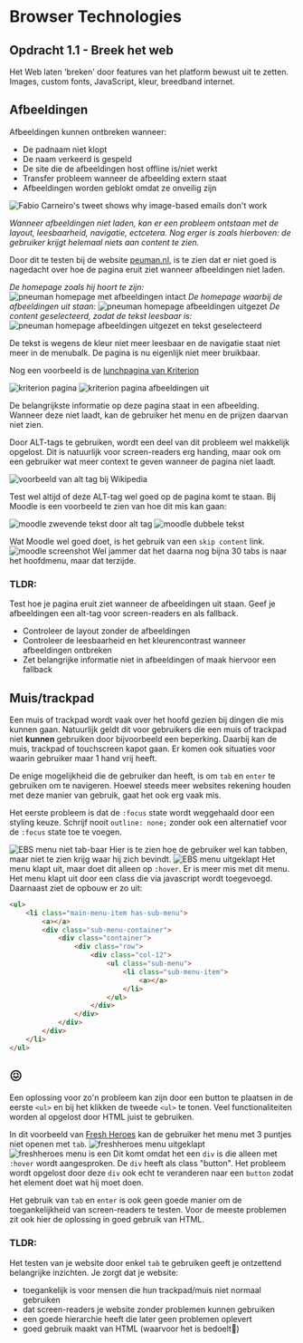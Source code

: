 # Browser Technologies
## Opdracht 1.1 - Breek het web
Het Web laten 'breken' door features van het platform bewust uit te zetten. Images, custom fonts, JavaScript, kleur, breedband internet.

## Afbeeldingen
Afbeeldingen kunnen ontbreken wanneer:
- De padnaam niet klopt
- De naam verkeerd is gespeld
- De site die de afbeeldingen host offline is/niet werkt
- Transfer probleem wanneer de afbeelding extern staat
- Afbeeldingen worden geblokt omdat ze onveilig zijn

![Fabio Carneiro's tweet shows why image-based emails don't work](images/images.tweet.png)

_Wanneer afbeeldingen niet laden, kan er een probleem ontstaan met de layout, leesbaarheid, navigatie, ectcetera. Nog erger is zoals hierboven: de gebruiker krijgt helemaal niets aan content te zien._

Door dit te testen bij de website [peuman.nl](https://pneuman.nl), is te zien dat er niet goed is nagedacht over hoe de pagina eruit ziet wanneer afbeeldingen niet laden.

_De homepage zoals hij hoort te zijn:_
![pneuman homepage met afbeeldingen intact](images/pneuman.home.png)
_De homepage waarbij de afbeeldingen uit staan:_
![pneuman homepage afbeeldingen uitgezet](images/pneuman.home.disabled.png)
_De content geselecteerd, zodat de tekst leesbaar is:_
![pneuman homepage afbeeldingen uitgezet en tekst geselecteerd](images/pneuman.home.selected.png)

De tekst is wegens de kleur niet meer leesbaar en de navigatie staat niet meer in de menubalk. De pagina is nu eigenlijk niet meer bruikbaar. 

Nog een voorbeeld is de [lunchpagina van Kriterion](https://www.kriterion.nl/filmevenement/lunch)

![kriterion pagina](images/kriterion.aan.png)
![kriterion pagina afbeeldingen uit](images/kriterion.uit.png)

De belangrijkste informatie op deze pagina staat in een afbeelding. Wanneer deze niet laadt, kan de gebruiker het menu en de prijzen daarvan niet zien. 

Door ALT-tags te gebruiken, wordt een deel van dit probleem wel makkelijk opgelost. Dit is natuurlijk voor screen-readers erg handing, maar ook om een gebruiker wat meer context te geven wanneer de pagina niet laadt. 

![voorbeeld van alt tag bij Wikipedia](images/wikipedia.alttag.png)

Test wel altijd of deze ALT-tag wel goed op de pagina komt te staan. Bij Moodle is een voorbeeld te zien van hoe dit mis kan gaan:

![moodle zwevende tekst door alt tag](images/moodle.disabled.notes.png)
![moodle dubbele tekst](images/moodle.disabled.menu.png)

Wat Moodle wel goed doet, is het gebruik van een `skip content` link. ![moodle screenshot](images/moodle.skipcontent.png)
Wel jammer dat het daarna nog bijna 30 tabs is naar het hoofdmenu, maar dat terzijde.

### TLDR:
Test hoe je pagina eruit ziet wanneer de afbeeldingen uit staan. Geef je afbeeldingen een alt-tag voor screen-readers en als fallback.
- Controleer de layout zonder de afbeeldingen
- Controleer de leesbaarheid en het kleurencontrast wanneer afbeeldingen ontbreken
- Zet belangrijke informatie niet in afbeeldingen of maak hiervoor een fallback

## Muis/trackpad
Een muis of trackpad wordt vaak over het hoofd gezien bij dingen die mis kunnen gaan. Natuurlijk geldt dit voor gebruikers die een muis of trackpad niet __kunnen__ gebruiken door bijvoorbeeld een beperking. Daarbij kan de muis, trackpad of touchscreen kapot gaan. Er komen ook situaties voor waarin gebruiker maar 1 hand vrij heeft. 

De enige mogelijkheid die de gebruiker dan heeft, is om `tab` en `enter` te gebruiken om te navigeren. Hoewel steeds meer websites rekening houden met deze manier van gebruik, gaat het ook erg vaak mis. 

Het eerste probleem is dat de `:focus` state wordt weggehaald door een styling keuze. Schrijf nooit `outline: none;` zonder ook een alternatief voor de `:focus` state toe te voegen. 

![EBS menu niet tab-baar](images/ebs.menu.png)
Hier is te zien hoe de gebruiker wel kan tabben, maar niet te zien krijg waar hij zich bevindt. 
![EBS menu uitgeklapt](images/ebs.menu.down.png)
Het menu klapt uit, maar doet dit alleen op `:hover`. Er is meer mis met dit menu. Het menu klapt uit door een class die via javascript wordt toegevoegd. Daarnaast ziet de opbouw er zo uit:
```html
<ul>
    <li class="main-menu-item has-sub-menu">
        <a></a>
        <div class="sub-menu-container">
            <div class="container">
                <div class="row">
                    <div class="col-12">
                        <ul class="sub-menu">
                            <li class="sub-menu-item">
                                <a></a>
                            </li>
                        </ul>
                    </div>
                </div>
            </div>
        </div>
    </li>
</ul>    
```
## 😖

Een oplossing voor zo'n probleem kan zijn door een button te plaatsen in de eerste `<ul>` en bij het klikken de tweede `<ul>` te tonen. Veel functionaliteiten worden al opgelost door HTML juist te gebruiken.

In dit voorbeeld van [Fresh Heroes](https://freshheroes.com/) kan de gebruiker het menu met 3 puntjes niet openen met `tab`. 
![freshheroes menu uitgeklapt](images/freshheroes.png)
![freshheroes menu is een](images/freshheroes.div.png)
Dit komt omdat het een `div` is die alleen met `:hover` wordt aangesproken. De `div` heeft als class "button". Het probleem wordt opgelost door deze `div` ook echt te veranderen naar een `button` zodat het element doet wat hij moet doen.

Het gebruik van `tab` en `enter` is ook geen goede manier om de toegankelijkheid van screen-readers te testen. Voor de meeste problemen zit ook hier de oplossing in goed gebruik van HTML. 

### TLDR:
Het testen van je website door enkel `tab` te gebruiken geeft je ontzettend belangrijke inzichten. Je zorgt dat je website: 
- toegankelijk is voor mensen die hun trackpad/muis niet normaal gebruiken
- dat screen-readers je website zonder problemen kunnen gebruiken
- een goede hierarchie heeft die later geen problemen oplevert
- goed gebruik maakt van HTML (waarvoor het is bedoelt💖)


